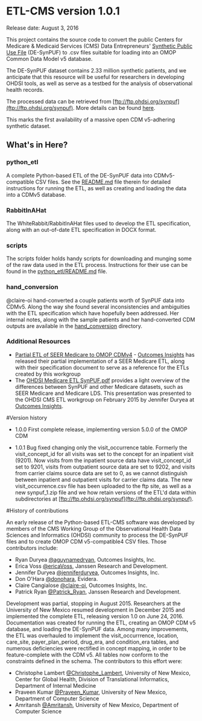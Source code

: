 # ETL-CMS version 1.0.1
Release date: August 3, 2016

This project contains the source code to convert the public
Centers for Medicare & Medicaid Services (CMS) Data Entrepreneurs'
[Synthetic Public Use File](<https://www.cms.gov/Research-Statistics-Data-and-Systems/Downloadable-Public-Use-Files/SynPUFs/DE_Syn_PUF.html>) (DE-SynPUF) to .csv files suitable for loading into an OMOP Common Data Model v5 database.

The DE-SynPUF dataset contains 2.33 million synthetic patients, and we
anticipate that this resource will be useful for researchers in
developing OHDSI tools, as well as serve as a testbed for the analysis
of observational health records.

The processed data can be retrieved from [ftp://ftp.ohdsi.org/synpuf](ftp://ftp.ohdsi.org/synpuf). More details can be found [here](https://github.com/OHDSI/ETL-CMS/blob/master/python_etl/README.md).

This marks the first availability of a massive open CDM v5-adhering synthetic dataset. 


## What's in Here?


### python_etl
A complete Python-based ETL of the DE-SynPUF data into CDMv5-compatible CSV
files. See the [README.md](https://github.com/OHDSI/ETL-CMS/blob/master/python_etl/README.md) file therein for detailed instructions for
running the ETL, as well as creating and loading the data into a CDMv5 database.


### RabbitInAHat
The WhiteRabbit/RabbitInAHat files used to develop the ETL specification, along with an out-of-date ETL specification in DOCX format.


### scripts
The scripts folder holds handy scripts for downloading and munging some of the raw
data used in the ETL process. Instructions for their use can be found
in the [python_etl/README.md](https://github.com/OHDSI/ETL-CMS/blob/master/python_etl/README.md) file.


### hand_conversion
@claire-oi hand-converted a couple patients worth of SynPUF data into CDMv5.  Along the way she found several inconsistencies and ambiguities with the ETL specification which have hopefully been addressed.  Her internal notes, along with the sample patients and her hand-converted CDM outputs are available in the [hand_conversion](https://github.com/OHDSI/ETL-CMS/tree/master/hand_conversion) directory.

### Additional Resources
- [Partial ETL of SEER Medicare to OMOP CDMv4](https://github.com/outcomesinsights/seer_to_omop_cdmv4) - [Outcomes Insights](http://outins.com) has released their partial implementation of a SEER Medicare ETL, along with their specification document to serve as a reference for the ETLs created by this workgroup
 - The [OHDSI Medicare ETL SynPUF.pdf](https://github.com/OHDSI/ETL-CMS/blob/master/OHDSI%20Medicare%20ETL%20SynPuf.pdf) provides a light overview of the differences between SynPUF and other Medicare datasets, such as SEER Medicare and Medicare LDS.  This presentation was presented to the OHDSI CMS ETL workgroup on February 2015 by Jennifer Duryea at [Outcomes Insights](http://outins.com).

#Version history
- 1.0.0 First complete release, implementing version 5.0.0 of the OMOP CDM

- 1.0.1 Bug fixed changing only the visit_occurrence table. Formerly
the visit_concept_id for all visits was set to the concept for an
inpatient visit (9201). Now visits from the inpatient source data have
visit_concept_id set to 9201, visits from outpatient source data are
set to 9202, and visits from carrier claims source data are set to 0,
as we cannot distinguish between inpatient and outpatient visits for
carrier claims data.  The new visit_occurrence.csv file has been
uploaded to the ftp site, as well as a new synpuf_1.zip file and we
how retain versions of the ETL'd data within subdirectories at
[ftp://ftp.ohdsi.org/synpuf](ftp://ftp.ohdsi.org/synpuf).

#History of contributions

An early release of the Python-based ETL-CMS software was developed by
members of the CMS Working Group of the Observational Health Data
Sciences and Informatics (OHDSI) community to process the DE-SynPUF
files and to create OMOP CDM v5-compatible4 CSV files. Those contributors include:

- Ryan Duryea [@aguynamedryan](https://github.com/aguynamedryan), Outcomes Insights, Inc.
- Erica Voss [@ericaVoss](http://forums.ohdsi.org/users/ericaVoss), Janssen Research and Development.
- Jennifer Duryea [@jenniferduryea](https://github.com/jenniferduryea), Outcomes Insights, Inc.
- Don O'Hara [@donohara](https://github.com/donohara), Evidera.
- Claire Cangialose [@claire-oi](https://github.com/claire-oi), Outcomes Insights, Inc.
- Patrick Ryan [@Patrick_Ryan](http://forums.ohdsi.org/users/Patrick_Ryan), Janssen Research and Development.

Development was partial, stopping in August 2015. Researchers at the
University of New Mexico resumed development in December
2015 and implemented the complete ETL, releasing version 1.0 on June 24, 2016. 
Documentation was created for running the
ETL, creating an OMOP CDM v5 database, and loading the DE-SynPUF
data. Among many improvements, the ETL was overhauled to implement the
visit_occurrrence, location, care_site, payer_plan_period, drug_era, and condition_era tables, and
numerous deficiencies were rectified in concept mapping, in order to
be feature-complete with the CDM v5. All tables now conform to the
constraints defined in the schema. The contributors to this effort were:

- Christophe Lambert [@Christophe_Lambert](http://forums.ohdsi.org/users/Christophe_Lambert), University of New Mexico, Center for Global Health, Division of Translational Informatics, Department of Internal Medicine
- Praveen Kumar [@Praveen_Kumar](http://forums.ohdsi.org/users/Praveen_Kumar), University of New Mexico, Department of Computer Science
- Amritansh [@Amritansh](http://forums.ohdsi.org/users/Amritansh), University of New Mexico, Department of Computer Science

